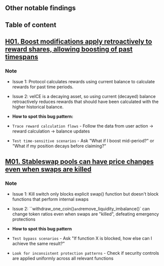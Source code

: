 
## Other notable findings

## Table of content

## [H01. Boost modifications apply retroactively to reward shares, allowing boosting of past timespans](https://cantina.xyz/code/990ce947-05da-443e-b397-be38a65f0bff/findings/1)

### Note

- Issue 1: Protocol calculates rewards using current balance to calculate rewards for past time periods.
- Issue 2: veICE is a decaying asset, so using current (decayed) balance retroactively reduces rewards that should have been calculated with the higher historical balance.

- **How to spot this bug pattern:**

- `Trace reward calculation flows` - Follow the data from user action → reward calculation → balance updates
- `Test time-sensitive scenarios` - Ask "What if I boost mid-period?" or "What if my position decays before claiming?"

## [M01. Stableswap pools can have price changes even when swaps are killed](https://cantina.xyz/code/990ce947-05da-443e-b397-be38a65f0bff/findings/645)

### Note

- Issue 1: Kill switch only blocks explicit swap() function but doesn't block functions that perform internal swaps
- Issue 2: ``withdraw_one_coin()` and `remove_liquidity_imbalance()` can change token ratios even when swaps are "killed", defeating emergency protections

- **How to spot this bug pattern**

- `Test bypass scenarios` - Ask "If function X is blocked, how else can I achieve the same result?"
- `Look for inconsistent protection patterns` - Check if security controls are applied uniformly across all relevant functions

